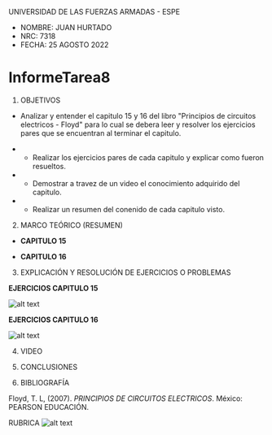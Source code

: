 UNIVERSIDAD DE LAS FUERZAS ARMADAS - ESPE

- NOMBRE: JUAN HURTADO
- NRC: 7318
- FECHA: 25 AGOSTO 2022

# InformeTarea8

1. OBJETIVOS

- Analizar y entender el capitulo 15 y 16 del libro "Principios de circuitos electricos - Floyd" para lo cual se debera leer y resolver los ejercicios pares que se encuentran al terminar el capitulo.

- - Realizar los ejercicios pares de cada capitulo y explicar como fueron resueltos.
- - Demostrar a travez de un video el conocimiento adquirido del capitulo.
- - Realizar un resumen del conenido de cada capitulo visto.

2. MARCO TEÓRICO (RESUMEN)

- **CAPITULO 15**



- **CAPITULO 16**



3. EXPLICACIÓN Y RESOLUCIÓN DE EJERCICIOS O PROBLEMAS

**EJERCICIOS CAPITULO 15**

![alt text]()

**EJERCICIOS CAPITULO 16**

![alt text]()

4. VIDEO



5. CONCLUSIONES



6. BIBLIOGRAFÍA

Floyd, T. L, (2007). _PRINCIPIOS DE CIRCUITOS ELECTRICOS_. México: PEARSON EDUCACIÓN.

RUBRICA
![alt text]()

